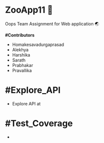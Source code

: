 # ZooApp11 :file_folder:
Oops Team Assignment for Web application :earth_asia:

**#Contributors**
* Homakesavadurgaprasad 
* Alekhya 
* Harshika 
* Sarath 
* Prabhakar
* Pravallika


**#Explore_API**
===============
<ul>
  <li>
Explore API at <https://hkdp-omtri.github.io/ZooApp11/edu/nwmissouri/zoo11group/package-summary.html>
    </li>
 </ul>
  

**#Test_Coverage**
===============
<ul>
  <li>
<https://hkdp-omtri.github.io/Zoo_X/index.html>
    </li>
 </ul>
  

